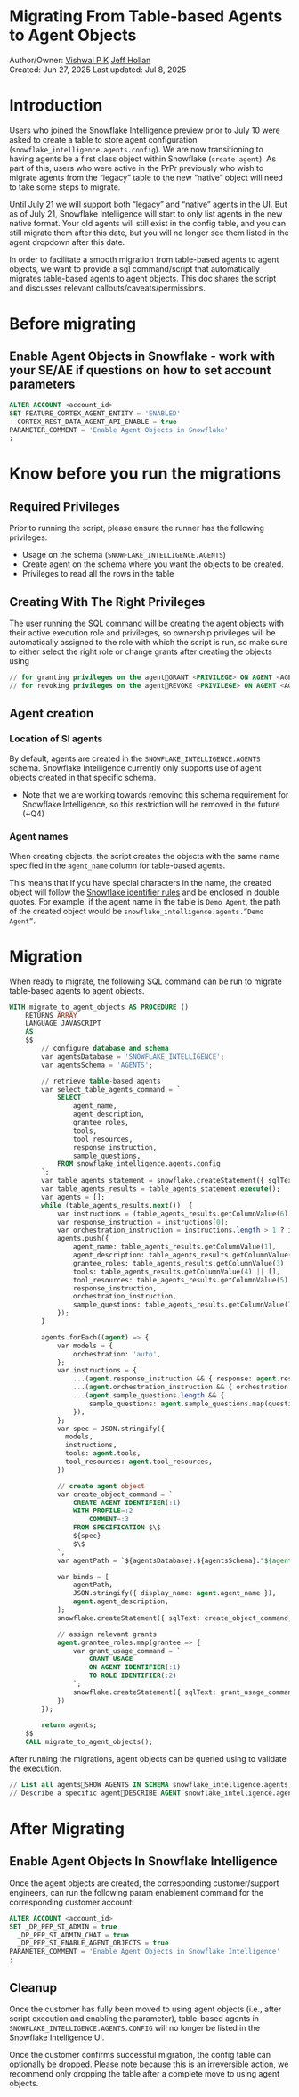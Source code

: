 # Migrating From Table-based Agents to Agent Objects

Author/Owner: [Vishwal P K](mailto:vishwal.pk@snowflake.com) [Jeff Hollan](mailto:jeff.hollan@snowflake.com)  
Created: Jun 27, 2025 Last updated: Jul 8, 2025

# Introduction

Users who joined the Snowflake Intelligence preview prior to July 10 were asked to create a table to store agent configuration (`snowflake_intelligence.agents.config`). We are now transitioning to having agents be a first class object within Snowflake (`create agent`). As part of this, users who were active in the PrPr previously who wish to migrate agents from the “legacy” table to the new “native” object will need to take some steps to migrate.

Until July 21 we will support both “legacy” and “native” agents in the UI. But as of July 21, Snowflake Intelligence will start to only list agents in the new native format. Your old agents will still exist in the config table, and you can still migrate them after this date, but you will no longer see them listed in the agent dropdown after this date.

In order to facilitate a smooth migration from table-based agents to agent objects, we want to provide a sql command/script that automatically migrates table-based agents to agent objects. This doc shares the script and discusses relevant callouts/caveats/permissions.

# Before migrating

## Enable Agent Objects in Snowflake \- work with your SE/AE if questions on how to set account parameters

```sql
ALTER ACCOUNT <account_id>
SET FEATURE_CORTEX_AGENT_ENTITY = 'ENABLED'
  CORTEX_REST_DATA_AGENT_API_ENABLE = true
PARAMETER_COMMENT = 'Enable Agent Objects in Snowflake'
;
```

# Know before you run the migrations

## Required Privileges

Prior to running the script, please ensure the runner has the following privileges:

* Usage on the schema (`SNOWFLAKE_INTELLIGENCE.AGENTS`)  
* Create agent on the schema where you want the objects to be created.  
* Privileges to read all the rows in the table

## Creating With The Right Privileges

The user running the SQL command will be creating the agent objects with their active execution role and privileges, so ownership privileges will be automatically assigned to the role with which the script is run, so make sure to either select the right role or change grants after creating the objects using

```sql
// for granting privileges on the agentGRANT <PRIVILEGE> ON AGENT <AGENT_NAME> TO ROLE <ROLE_NAME>;
// for revoking privileges on the agentREVOKE <PRIVILEGE> ON AGENT <AGENT_NAME> FROM ROLE <ROLE_NAME>;
```

## Agent creation

### Location of SI agents

By default, agents are created in the `SNOWFLAKE_INTELLIGENCE.AGENTS` schema. Snowflake Intelligence currently only supports use of agent objects created in that specific schema.

* Note that we are working towards removing this schema requirement for Snowflake Intelligence, so this restriction will be removed in the future (\~Q4)

### Agent names

When creating objects, the script creates the objects with the same name specified in the `agent_name` column for table-based agents.

This means that if you have special characters in the name, the created object will follow the [Snowflake identifier rules](https://docs.snowflake.com/en/sql-reference/identifiers-syntax) and be enclosed in double quotes. For example, if the agent name in the table is `Demo Agent`, the path of the created object would be `snowflake_intelligence.agents.”Demo Agent”`.

# Migration

When ready to migrate, the following SQL command can be run to migrate table-based agents to agent objects.

```sql
WITH migrate_to_agent_objects AS PROCEDURE ()
    RETURNS ARRAY
    LANGUAGE JAVASCRIPT
    AS
    $$
        // configure database and schema
        var agentsDatabase = 'SNOWFLAKE_INTELLIGENCE';
        var agentsSchema = 'AGENTS';

        // retrieve table-based agents
        var select_table_agents_command = `
            SELECT
                agent_name,
                agent_description,
                grantee_roles,
                tools,
                tool_resources,
                response_instruction,
                sample_questions,
            FROM snowflake_intelligence.agents.config
        `;
        var table_agents_statement = snowflake.createStatement({ sqlText: select_table_agents_command });
        var table_agents_results = table_agents_statement.execute();
        var agents = [];
        while (table_agents_results.next())  {
            var instructions = (table_agents_results.getColumnValue(6) || '').split('[ORCHESTRATION_INSTRUCTION]');
            var response_instruction = instructions[0];
            var orchestration_instruction = instructions.length > 1 ? instructions[1] : '';
            agents.push({
                agent_name: table_agents_results.getColumnValue(1),
                agent_description: table_agents_results.getColumnValue(2) || '',
                grantee_roles: table_agents_results.getColumnValue(3) || [],
                tools: table_agents_results.getColumnValue(4) || [],
                tool_resources: table_agents_results.getColumnValue(5) || {},
                response_instruction,
                orchestration_instruction,
                sample_questions: table_agents_results.getColumnValue(7) || [],
            });
        }

        agents.forEach((agent) => {
            var models = {
                orchestration: 'auto',
            };
            var instructions = {
                ...(agent.response_instruction && { response: agent.response_instruction }),
                ...(agent.orchestration_instruction && { orchestration: agent.orchestration_instruction }),
                ...(agent.sample_questions.length && {
                    sample_questions: agent.sample_questions.map(question => ({ question: question.text }))
                }),
            };
            var spec = JSON.stringify({
              models,
              instructions,
              tools: agent.tools,
              tool_resources: agent.tool_resources,
            })

            // create agent object
            var create_object_command = `
                CREATE AGENT IDENTIFIER(:1)
                WITH PROFILE=:2
                    COMMENT=:3
                FROM SPECIFICATION $\$
                ${spec}
                $\$
            `;
            var agentPath = `${agentsDatabase}.${agentsSchema}."${agent.agent_name}"`;

            var binds = [
                agentPath,
                JSON.stringify({ display_name: agent.agent_name }),
                agent.agent_description,
            ];
            snowflake.createStatement({ sqlText: create_object_command, binds }).execute();

            // assign relevant grants
            agent.grantee_roles.map(grantee => {
                var grant_usage_command = `
                    GRANT USAGE
                    ON AGENT IDENTIFIER(:1)
                    TO ROLE IDENTIFIER(:2)
                `;
                snowflake.createStatement({ sqlText: grant_usage_command, binds: [agentPath, grantee] }).execute();
            })
        });
        
        return agents;
    $$
    CALL migrate_to_agent_objects();
```

After running the migrations, agent objects can be queried using to validate the execution.

```sql
// List all agentsSHOW AGENTS IN SCHEMA snowflake_intelligence.agents;
// Describe a specific agentDESCRIBE AGENT snowflake_intelligence.agents.<AGENT_NAME>;
```

# After Migrating

## Enable Agent Objects In Snowflake Intelligence

Once the agent objects are created, the corresponding customer/support engineers, can run the following param enablement command for the corresponding customer account:

```sql
ALTER ACCOUNT <account_id>
SET _DP_PEP_SI_ADMIN = true
  _DP_PEP_SI_ADMIN_CHAT = true
  _DP_PEP_SI_ENABLE_AGENT_OBJECTS = true
PARAMETER_COMMENT = 'Enable Agent Objects in Snowflake Intelligence'
;
```

## Cleanup

Once the customer has fully been moved to using agent objects (i.e., after script execution and enabling the parameter), table-based agents in `SNOWFLAKE_INTELLIGENCE.AGENTS.CONFIG` will no longer be listed in the Snowflake Intelligence UI.

Once the customer confirms successful migration, the config table can optionally be dropped. Please note because this is an irreversible action, we recommend only dropping the table after a complete move to using agent objects.

